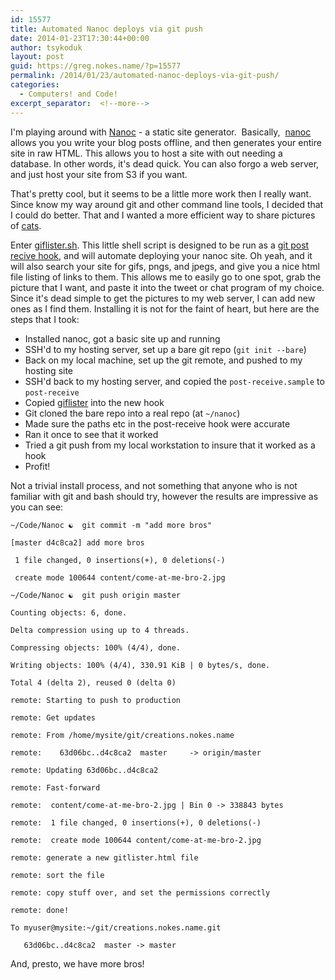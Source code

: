 ```yaml
---
id: 15577
title: Automated Nanoc deploys via git push
date: 2014-01-23T17:30:44+00:00
author: tsykoduk
layout: post
guid: https://greg.nokes.name/?p=15577
permalink: /2014/01/23/automated-nanoc-deploys-via-git-push/
categories:
  - Computers! and Code!
excerpt_separator:  <!--more-->
---
```

I'm playing around with <a href="http://nanoc.ws">Nanoc</a> - a static site generator.  Basically,  <a href="http://nanoc.ws">nanoc</a> allows you you write your blog posts offline, and then generates your entire site in raw HTML. This allows you to host a site with out needing a database. In other words, it's dead quick. You can also forgo a web server, and just host your site from S3 if you want.

<!--more-->

That's pretty cool, but it seems to be a little more work then I really want. Since know my way around git and other command line tools, I decided that I could do better.
That and I wanted a more efficient way to share pictures of <a href="http://creations.nokes.name/cat-ears.gif">cats</a>.

Enter <a href="https://github.com/tsykoduk/random_tools/blob/master/picture_lister.sh">giflister.sh</a>. This little shell script is designed to be run as a <a href="http://git-scm.com/book/ch7-3.html#Server-Side-Hooks">git post recive hook</a>, and will automate deploying your nanoc site. Oh yeah, and it will also search your site for gifs, pngs, and jpegs, and give you a nice html file listing of links to them. This allows me to easily go to one spot, grab the picture that I want, and paste it into the tweet or chat program of my choice.
Since it's dead simple to get the pictures to my web server, I can add new ones as I find them.
Installing it is not for the faint of heart, but here are the steps that I took:

* Installed nanoc, got a basic site up and running
* SSH'd to my hosting server, set up a bare git repo (`git init --bare`)
* Back on my local machine, set up the git remote, and pushed to my hosting site
* SSH'd back to my hosting server, and copied the `post-receive.sample` to `post-receive`
* Copied <a href="https://github.com/tsykoduk/random_tools/blob/master/picture_lister.sh">giflister</a> into the new hook
* Git cloned the bare repo into a real repo (at `~/nanoc`)
* Made sure the paths etc in the post-receive hook were accurate
* Ran it once to see that it worked
* Tried a git push from my local workstation to insure that it worked as a hook
* Profit!

Not a trivial install process, and not something that anyone who is not familiar with git and bash should try, however the results are impressive as you can see:

```
~/Code/Nanoc ☯  git commit -m "add more bros"

[master d4c8ca2] add more bros

 1 file changed, 0 insertions(+), 0 deletions(-)

 create mode 100644 content/come-at-me-bro-2.jpg

~/Code/Nanoc ☯  git push origin master

Counting objects: 6, done.

Delta compression using up to 4 threads.

Compressing objects: 100% (4/4), done.

Writing objects: 100% (4/4), 330.91 KiB | 0 bytes/s, done.

Total 4 (delta 2), reused 0 (delta 0)

remote: Starting to push to production

remote: Get updates

remote: From /home/mysite/git/creations.nokes.name

remote:    63d06bc..d4c8ca2  master     -> origin/master

remote: Updating 63d06bc..d4c8ca2

remote: Fast-forward

remote:  content/come-at-me-bro-2.jpg | Bin 0 -> 338843 bytes

remote:  1 file changed, 0 insertions(+), 0 deletions(-)

remote:  create mode 100644 content/come-at-me-bro-2.jpg

remote: generate a new gitlister.html file

remote: sort the file

remote: copy stuff over, and set the permissions correctly

remote: done!

To myuser@mysite:~/git/creations.nokes.name.git

   63d06bc..d4c8ca2  master -> master
```

And, presto, we have more bros!